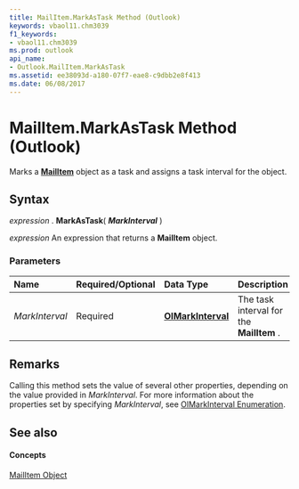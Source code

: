```yaml
---
title: MailItem.MarkAsTask Method (Outlook)
keywords: vbaol11.chm3039
f1_keywords:
- vbaol11.chm3039
ms.prod: outlook
api_name:
- Outlook.MailItem.MarkAsTask
ms.assetid: ee38093d-a180-07f7-eae8-c9dbb2e8f413
ms.date: 06/08/2017
---
```



# MailItem.MarkAsTask Method (Outlook)

Marks a  **[MailItem](Outlook.MailItem.md)** object as a task and assigns a task interval for the object.


## Syntax

 _expression_ . **MarkAsTask**( **_MarkInterval_** )

 _expression_ An expression that returns a **MailItem** object.


### Parameters



|**Name**|**Required/Optional**|**Data Type**|**Description**|
|:-----|:-----|:-----|:-----|
| _MarkInterval_|Required| **[OlMarkInterval](Outlook.OlMarkInterval.md)**|The task interval for the  **MailItem** .|

## Remarks

Calling this method sets the value of several other properties, depending on the value provided in  _MarkInterval_. For more information about the properties set by specifying  _MarkInterval_, see [OlMarkInterval Enumeration](Outlook.OlMarkInterval.md).


## See also


#### Concepts


[MailItem Object](Outlook.MailItem.md)

